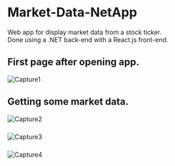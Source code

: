 # Market-Data-NetApp

Web app for display market data from a stock ticker.  
Done using a .NET back-end with a React.js front-end.
##
## First page after opening app.  
![Capture1](https://github.com/Seandowling123/Market-Data-NetApp/assets/61026772/d63c0bae-0ced-40a0-8ec0-98ff0c48620b) 

## Getting some market data.
![Capture2](https://github.com/Seandowling123/Market-Data-NetApp/assets/61026772/2aaa44ed-097b-49e0-a009-610195233078)
#####
![Capture3](https://github.com/Seandowling123/Market-Data-NetApp/assets/61026772/60ae6cae-bddb-4449-b478-b13b9ee3771d)  
#####
![Capture4](https://github.com/Seandowling123/Market-Data-NetApp/assets/61026772/7f061b76-cde7-4ee3-a2f2-1684df3c4ee6)

